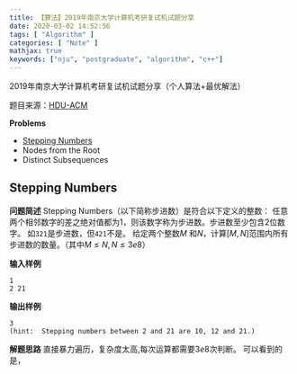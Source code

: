 ```yaml
---
title: 【算法】2019年南京大学计算机考研复试机试题分享
date: 2020-03-02 14:52:56
tags: [ "Algorithm" ]
categories: [ "Note" ]
mathjax: true
keywords: ["nju", "postgraduate", "algorithm", "c++"]
---
```


2019年南京大学计算机考研复试机试题分享（个人算法+最优解法）

题目来源：[HDU-ACM](http://acm.hdu.edu.cn/diy/contest_show.php?cid=36342)

**Problems**
- [Stepping Numbers](/2020/03/nju-postgradute-retry/#stepping-numbers)
- Nodes from the Root
- Distinct Subsequences

<!--more-->

## Stepping Numbers

**问题简述**
Stepping Numbers（以下简称步进数）是符合以下定义的整数：
任意两个相邻数字的差之绝对值都为1，则该数字称为步进数。步进数至少包含2位数字。
如`321`是步进数，但`421`不是。
给定两个整数$M$ 和$N$，计算$[M,N]$范围内所有步进数的数量。（其中$M \le N,N \le 3e8$）

**输入样例**
```plain
1
2 21
```

**输出样例**
```plain
3
(hint:  Stepping numbers between 2 and 21 are 10, 12 and 21.)
```

**解题思路**
直接暴力遍历，复杂度太高,每次运算都需要$3e8$次判断。
可以看到的是，